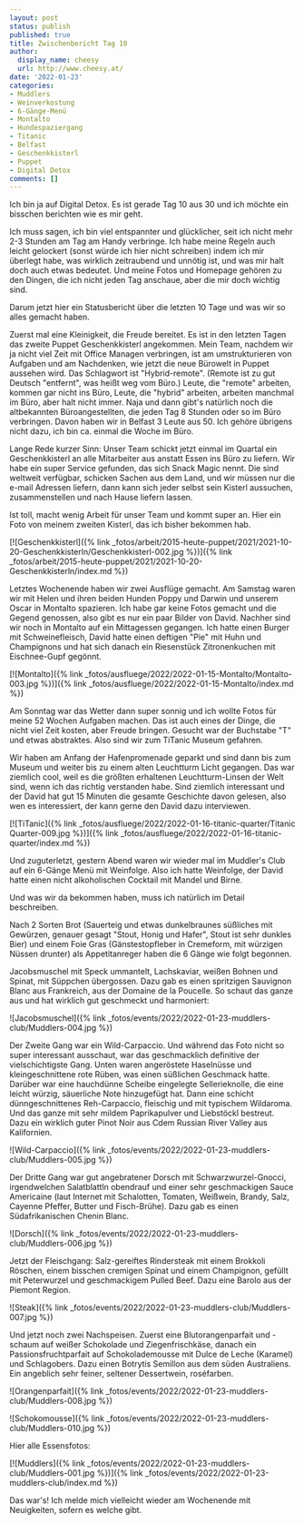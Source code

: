 ```yaml
---
layout: post
status: publish
published: true
title: Zwischenbericht Tag 10
author:
  display_name: cheesy
  url: http://www.cheesy.at/
date: '2022-01-23'
categories:
- Muddlers
- Weinverkostung
- 6-Gänge-Menü
- Montalto
- Hundespaziergang
- Titanic
- Belfast
- Geschenkkisterl
- Puppet
- Digital Detox
comments: []
---
```


Ich bin ja auf Digital Detox. Es ist gerade Tag 10 aus 30 und ich möchte ein bisschen berichten wie es mir geht. 

Ich muss sagen, ich bin viel entspannter und glücklicher, seit ich nicht mehr 2-3 Stunden am Tag am Handy verbringe. Ich habe meine Regeln auch leicht gelockert (sonst würde ich hier nicht schreiben) indem ich mir überlegt habe, was wirklich zeitraubend und unnötig ist, und was mir halt doch auch etwas bedeutet. Und meine Fotos und Homepage gehören zu den Dingen, die ich nicht jeden Tag anschaue, aber die mir doch wichtig sind.

Darum jetzt hier ein Statusbericht über die letzten 10 Tage und was wir so alles gemacht haben.

Zuerst mal eine Kleinigkeit, die Freude bereitet. Es ist in den letzten Tagen das zweite Puppet Geschenkkisterl angekommen. Mein Team, nachdem wir ja nicht viel Zeit mit Office Managen verbringen, ist am umstrukturieren von Aufgaben und am Nachdenken, wie jetzt die neue Bürowelt in Puppet aussehen wird. Das Schlagwort ist "Hybrid-remote". (Remote ist zu gut Deutsch "entfernt", was heißt weg vom Büro.) Leute, die "remote" arbeiten, kommen gar nicht ins Büro, Leute, die "hybrid" arbeiten, arbeiten manchmal im Büro, aber halt nicht immer. Naja und dann gibt's natürlich noch die altbekannten Büroangestellten, die jeden Tag 8 Stunden oder so im Büro verbringen. Davon haben wir in Belfast 3 Leute aus 50. Ich gehöre übrigens nicht dazu, ich bin ca. einmal die Woche im Büro.

Lange Rede kurzer Sinn: Unser Team schickt jetzt einmal im Quartal ein Geschenkkisterl an alle Mitarbeiter aus anstatt Essen ins Büro zu liefern. Wir habe ein super Service gefunden, das sich Snack Magic nennt. Die sind weltweit verfügbar, schicken Sachen aus dem Land, und wir müssen nur die e-mail Adressen liefern, dann kann sich jeder selbst sein Kisterl aussuchen, zusammenstellen und nach Hause liefern lassen.

Ist toll, macht wenig Arbeit für unser Team und kommt super an. Hier ein Foto von meinem zweiten Kisterl, das ich bisher bekommen hab.

[![Geschenkkisterl]({% link _fotos/arbeit/2015-heute-puppet/2021/2021-10-20-Geschenkkisterln/Geschenkkisterl-002.jpg %})]({% link _fotos/arbeit/2015-heute-puppet/2021/2021-10-20-Geschenkkisterln/index.md %})

Letztes Wochenende haben wir zwei Ausflüge gemacht. Am Samstag waren wir mit Helen und ihren beiden Hunden Poppy und Darwin und unserem Oscar in Montalto spazieren. Ich habe gar keine Fotos gemacht und die Gegend genossen, also gibt es nur ein paar Bilder von David. Nachher sind wir noch in Montalto auf ein Mittagessen gegangen. Ich hatte einen Burger mit Schweinefleisch, David hatte einen deftigen "Pie" mit Huhn und Champignons und hat sich danach ein Riesenstück Zitronenkuchen mit Eischnee-Gupf gegönnt.

[![Montalto]({% link _fotos/ausfluege/2022/2022-01-15-Montalto/Montalto-003.jpg %})]({% link _fotos/ausfluege/2022/2022-01-15-Montalto/index.md %})

Am Sonntag war das Wetter dann super sonnig und ich wollte Fotos für meine 52 Wochen Aufgaben machen. Das ist auch eines der Dinge, die nicht viel Zeit kosten, aber Freude bringen. Gesucht war der Buchstabe "T" und etwas abstraktes. Also sind wir zum TiTanic Museum gefahren.

Wir haben am Anfang der Hafenpromenade geparkt und sind dann bis zum Museum und weiter bis zu einem alten Leuchtturm Licht gegangen. Das war ziemlich cool, weil es die größten erhaltenen Leuchtturm-Linsen der Welt sind, wenn ich das richtig verstanden habe. Sind ziemlich interessant und der David hat gut 15 Minuten die gesamte Geschichte davon gelesen, also wen es interessiert, der kann gerne den David dazu interviewen.

[![TiTanic]({% link _fotos/ausfluege/2022/2022-01-16-titanic-quarter/Titanic Quarter-009.jpg %})]({% link _fotos/ausfluege/2022/2022-01-16-titanic-quarter/index.md %})

Und zuguterletzt, gestern Abend waren wir wieder mal im Muddler's Club auf ein 6-Gänge Menü mit Weinfolge. Also ich hatte Weinfolge, der David hatte einen nicht alkoholischen Cocktail mit Mandel und Birne.

Und was wir da bekommen haben, muss ich natürlich im Detail beschreiben.

Nach 2 Sorten Brot (Sauerteig und etwas dunkelbraunes süßliches mit Gewürzen, genauer gesagt "Stout, Honig und Hafer", Stout ist sehr dunkles Bier) und einem Foie Gras (Gänstestopfleber in Cremeform, mit würzigen Nüssen drunter) als Appetitanreger haben die 6 Gänge wie folgt begonnen.

Jacobsmuschel mit Speck ummantelt, Lachskaviar, weißen Bohnen und Spinat, mit Süppchen übergossen. Dazu gab es einen spritzigen Sauvignon Blanc aus Frankreich, aus der Domaine de la Poucelle. So schaut das ganze aus und hat wirklich gut geschmeckt und harmoniert:

![Jacobsmuschel]({% link _fotos/events/2022/2022-01-23-muddlers-club/Muddlers-004.jpg %})

Der Zweite Gang war ein Wild-Carpaccio. Und während das Foto nicht so super interessant ausschaut, war das geschmacklich definitive der vielschichtigste Gang. Unten waren angeröstete Haselnüsse und kleingeschnittene rote Rüben, was einen süßlichen Geschmack hatte. Darüber war eine hauchdünne Scheibe eingelegte Sellerieknolle, die eine leicht würzig, säuerliche Note hinzugefügt hat. Dann eine schicht dünngeschnittenes Reh-Carpaccio, fleischig und mit typischem Wildaroma. Und das ganze mit sehr mildem Paprikapulver und Liebstöckl bestreut. Dazu ein wirklich guter Pinot Noir aus Cdem Russian River Valley aus Kalifornien.

![Wild-Carpaccio]({% link _fotos/events/2022/2022-01-23-muddlers-club/Muddlers-005.jpg %})

Der Dritte Gang war gut angebratener Dorsch mit Schwarzwurzel-Gnocci, irgendwelchen Salatblattln obendrauf und einer sehr geschmackigen Sauce Americaine (laut Internet mit Schalotten, Tomaten, Weißwein, Brandy, Salz, Cayenne Pfeffer, Butter und Fisch-Brühe). Dazu gab es einen Südafrikanischen Chenin Blanc.

![Dorsch]({% link _fotos/events/2022/2022-01-23-muddlers-club/Muddlers-006.jpg %})

Jetzt der Fleischgang: Salz-gereiftes Rindersteak mit einem Brokkoli Röschen, einem bisschen cremigen Spinat und einem Champignon, gefüllt mit Peterwurzel und geschmackigem Pulled Beef. Dazu eine Barolo aus der Piemont Region.

![Steak]({% link _fotos/events/2022/2022-01-23-muddlers-club/Muddlers-007.jpg %})

Und jetzt noch zwei Nachspeisen. Zuerst eine Blutorangenparfait und -schaum auf weißer Schokolade und Ziegenfrischkäse, danach ein Passionsfruchtparfait auf Schokolademousse mit Dulce de Leche (Karamel) und Schlagobers. Dazu einen Botrytis Semillon aus dem süden Australiens. Ein angeblich sehr feiner, seltener Dessertwein, roséfarben.

![Orangenparfait]({% link _fotos/events/2022/2022-01-23-muddlers-club/Muddlers-008.jpg %})

![Schokomousse]({% link _fotos/events/2022/2022-01-23-muddlers-club/Muddlers-010.jpg %})

Hier alle Essensfotos:

[![Muddlers]({% link _fotos/events/2022/2022-01-23-muddlers-club/Muddlers-001.jpg %})]({% link _fotos/events/2022/2022-01-23-muddlers-club/index.md %})

Das war's! Ich melde mich vielleicht wieder am Wochenende mit Neuigkeiten, sofern es welche gibt.

